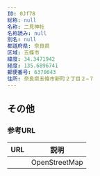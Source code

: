 ```yaml
---
ID: 0Jf78
総称: null
名称: 二見神社
名称読み: null
別名: null
都道府県: 奈良県
区域: 五條市
緯度: 34.3471942
経度: 135.6896741
郵便番号: 6370043
住所: 奈良県五條市新町２丁目２−７
---
```


## その他

### 参考URL

| URL | 説明          |
| --- | ------------- |
|     | OpenStreetMap |
